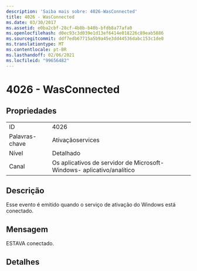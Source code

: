 ```yaml
---
description: 'Saiba mais sobre: 4026-WasConnected'
title: 4026 - WasConnected
ms.date: 03/30/2017
ms.assetid: e0ba2cbf-28cf-4b8b-b40b-bfdb8a77afa0
ms.openlocfilehash: d0ec93c3d039e1d13ef6414e018226c89eab5886
ms.sourcegitcommit: ddf7edb67715a5b9a45e3dd44536dabc153c1de0
ms.translationtype: MT
ms.contentlocale: pt-BR
ms.lasthandoff: 02/06/2021
ms.locfileid: "99656482"
---
```

# <a name="4026---wasconnected"></a>4026 - WasConnected

## <a name="properties"></a>Propriedades  
  
|||  
|-|-|  
|ID|4026|  
|Palavras-chave|Ativaçãoservices|  
|Nível|Detalhado|  
|Canal|Os aplicativos de servidor de Microsoft-Windows- aplicativo/analítico|  
  
## <a name="description"></a>Descrição  

 Esse evento é emitido quando o serviço de ativação do Windows está conectado.  
  
## <a name="message"></a>Mensagem  

 ESTAVA conectado.  
  
## <a name="details"></a>Detalhes
